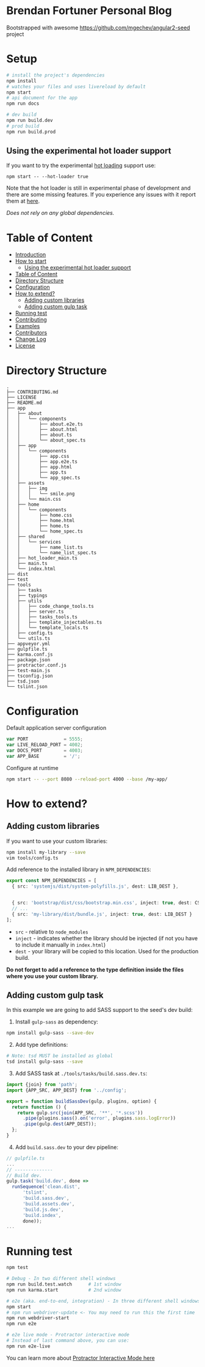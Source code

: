 # Brendan Fortuner Personal Blog

Bootstrapped with awesome https://github.com/mgechev/angular2-seed project

# Setup

```bash
# install the project's dependencies
npm install
# watches your files and uses livereload by default
npm start
# api document for the app
npm run docs

# dev build
npm run build.dev
# prod build
npm run build.prod
```

## Using the experimental hot loader support

If you want to try the experimental [hot loading](http://blog.mgechev.com/2015/10/26/angular2-hot-loader-hot-loading-tooling/) support use:

```
npm start -- --hot-loader true
```

Note that the hot loader is still in experimental phase of development and there are some missing features. If you experience any issues with it report them at [here](https://github.com/mgechev/angular2-hot-loader/issues).

_Does not rely on any global dependencies._

# Table of Content

- [Introduction](#introduction)
- [How to start](#how-to-start)
  * [Using the experimental hot loader support](#using-the-experimental-hot-loader-support)
- [Table of Content](#table-of-content)
- [Directory Structure](#directory-structure)
- [Configuration](#configuration)
- [How to extend?](#how-to-extend-)
  * [Adding custom libraries](#adding-custom-libraries)
  * [Adding custom gulp task](#adding-custom-gulp-task)
- [Running test](#running-test)
- [Contributing](#contributing)
- [Examples](#examples)
- [Contributors](#contributors)
- [Change Log](#change-log)
- [License](#license)

# Directory Structure

```
.
├── CONTRIBUTING.md
├── LICENSE
├── README.md
├── app
│   ├── about
│   │   └── components
│   │       ├── about.e2e.ts
│   │       ├── about.html
│   │       ├── about.ts
│   │       └── about_spec.ts
│   ├── app
│   │   └── components
│   │       ├── app.css
│   │       ├── app.e2e.ts
│   │       ├── app.html
│   │       ├── app.ts
│   │       └── app_spec.ts
│   ├── assets
│   │   ├── img
│   │   │   └── smile.png
│   │   └── main.css
│   ├── home
│   │   └── components
│   │       ├── home.css
│   │       ├── home.html
│   │       ├── home.ts
│   │       └── home_spec.ts
│   ├── shared
│   │   └── services
│   │       ├── name_list.ts
│   │       └── name_list_spec.ts
│   ├── hot_loader_main.ts
│   ├── main.ts
│   └── index.html
├── dist
├── test
├── tools
│   ├── tasks
│   ├── typings
│   ├── utils
│   │   ├── code_change_tools.ts
│   │   ├── server.ts
│   │   ├── tasks_tools.ts
│   │   ├── template_injectables.ts
│   │   └── template_locals.ts
│   ├── config.ts
│   └── utils.ts
├── appveyor.yml
├── gulpfile.ts
├── karma.conf.js
├── package.json
├── protractor.conf.js
├── test-main.js
├── tsconfig.json
├── tsd.json
└── tslint.json
```

# Configuration

Default application server configuration

```javascript
var PORT             = 5555;
var LIVE_RELOAD_PORT = 4002;
var DOCS_PORT        = 4003;
var APP_BASE         = '/';
```

Configure at runtime

```bash
npm start -- --port 8080 --reload-port 4000 --base /my-app/
```

# How to extend?

## Adding custom libraries

If you want to use your custom libraries:

```bash
npm install my-library --save
vim tools/config.ts
```
Add reference to the installed library in `NPM_DEPENDENCIES`:

```ts
export const NPM_DEPENDENCIES = [
  { src: 'systemjs/dist/system-polyfills.js', dest: LIB_DEST },


  { src: 'bootstrap/dist/css/bootstrap.min.css', inject: true, dest: CSS_DEST }
  // ...
  { src: 'my-library/dist/bundle.js', inject: true, dest: LIB_DEST }
];

```
- `src` - relative to `node_modules`
- `inject` - indicates whether the library should be injected (if not you have to include it manually in `index.html`)
- `dest` - your library will be copied to this location. Used for the production build.

**Do not forget to add a reference to the type definition inside the files where you use your custom library.**

## Adding custom gulp task

In this example we are going to add SASS support to the seed's dev build:

1. Install `gulp-sass` as dependency:

  ```bash
  npm install gulp-sass --save-dev
  ```

2. Add type definitions:

  ```bash
  # Note: tsd MUST be installed as global
  tsd install gulp-sass --save
  ```

3. Add SASS task at `./tools/tasks/build.sass.dev.ts`:

  ```ts
  import {join} from 'path';
  import {APP_SRC, APP_DEST} from '../config';

  export = function buildSassDev(gulp, plugins, option) {
    return function () {
      return gulp.src(join(APP_SRC, '**', '*.scss'))
        .pipe(plugins.sass().on('error', plugins.sass.logError))
        .pipe(gulp.dest(APP_DEST));
    };
  }
  ```

4. Add `build.sass.dev` to your dev pipeline:

  ```ts
  // gulpfile.ts
  ...
  // --------------
  // Build dev.
  gulp.task('build.dev', done =>
    runSequence('clean.dist',
        'tslint',
        'build.sass.dev',
        'build.assets.dev',
        'build.js.dev',
        'build.index',
        done));
  ...

  ```

# Running test

```bash
npm test

# Debug - In two different shell windows
npm run build.test.watch      # 1st window
npm run karma.start           # 2nd window

# e2e (aka. end-to-end, integration) - In three different shell windows
npm start
# npm run webdriver-update <- You may need to run this the first time
npm run webdriver-start
npm run e2e

# e2e live mode - Protractor interactive mode
# Instead of last command above, you can use:
npm run e2e-live
```
You can learn more about [Protractor Interactive Mode here](https://github.com/angular/protractor/blob/master/docs/debugging.md#testing-out-protractor-interactively)
